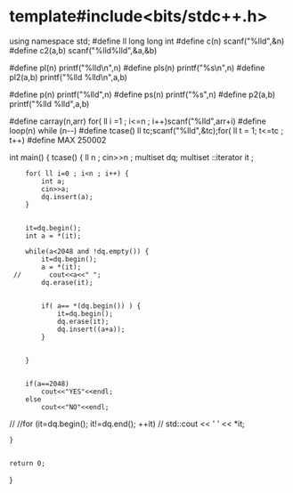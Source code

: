# template#include<bits/stdc++.h>
using namespace std;
#define ll              long long int
#define c(n)            scanf("%lld",&n)
#define c2(a,b)         scanf("%lld%lld",&a,&b)

#define pl(n)            printf("%lld\n",n)
#define pls(n)           printf("%s\n",n)
#define pl2(a,b)         printf("%lld %lld\n",a,b)

#define p(n)            printf("%lld",n)
#define ps(n)           printf("%s",n)
#define p2(a,b)         printf("%lld %lld",a,b)

#define carray(n,arr)   for( ll i =1 ; i<=n ; i++)scanf("%lld",arr+i)
#define loop(n)         while (n--)
#define tcase()         ll tc;scanf("%lld",&tc);for( ll t = 1; t<=tc ; t++)
#define MAX             250002






int main() {
    tcase() {
        ll n ;
        cin>>n ;
        multiset<ll> dq;
        multiset<ll> ::iterator it ;



        for( ll i=0 ; i<n ; i++) {
            int a;
            cin>>a;
            dq.insert(a);
        }


        it=dq.begin();
        int a = *(it);

        while(a<2048 and !dq.empty()) {
            it=dq.begin();
            a = *(it);
     //       cout<<a<<" ";
            dq.erase(it);


            if( a== *(dq.begin()) ) {
                it=dq.begin();
                dq.erase(it);
                dq.insert((a+a));
            }


        }


        if(a==2048)
            cout<<"YES"<<endl;
        else
            cout<<"NO"<<endl;


//
//for (it=dq.begin(); it!=dq.end(); ++it)
//    std::cout << ' ' << *it;






    }


    return 0;
}
